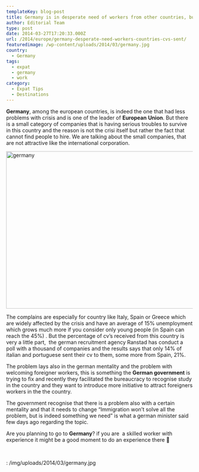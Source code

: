 ```yaml
---
templateKey: blog-post
title: Germany is in desperate need of workers from other countries, but only few Cv’s are sent
author: Editorial Team
type: post
date: 2014-03-27T17:20:33.000Z
url: /2014/europe/germany-desperate-need-workers-countries-cvs-sent/
featuredimage: /wp-content/uploads/2014/03/germany.jpg
country:
  - Germany
tags:
  - expat
  - germany
  - work
category:
  - Expat Tips
  - Destinations
---
```


**Germany**, among the european countries, is indeed the one that had less problems with crisis and is one of the leader of **European** **Union**. But there is a small category of companies that is having serious troubles to survive in this country and the reason is not the crisi itself but rather the fact that cannot find people to hire. We are talking about the small companies, that are not attractive like the international corporation.<!--more-->

<img alt="germany" src="/img/uploads/2014/03/germany.jpg" width="640" height="424" srcset="/img/uploads/2014/03/germany.jpg 640w, /img/uploads/2014/03/germany-300x199.jpg 300w" sizes="(max-width: 640px) 100vw, 640px" />

The complains are especially for country like Italy, Spain or Greece which are widely affected by the crisis and have an average of 15% unemployment which grows much more if you consider only young people (in Spain can reach the 45%) . But the percentage of cv&#8217;s received from this country is very a little part,  the german recruitment agency Ranstad has conduct a poll with a thousand of companies and the results says that only 14% of italian and portuguese sent their cv to them, some more from Spain, 21%.

The problem lays also in the german mentality and the problem with welcoming foreigner workers, this is something the **German government** is trying to fix and recently they facilitated the bureaucracy to recognise study in the country and they want to introduce more initiative to attract foreigners workers in the the country.

The government recognise that there is a problem also with a certain mentality and that it needs to change &#8220;Immigration won&#8217;t solve all the problem, but is indeed something we need&#8221; is what a german minister said few days ago regarding the topic.

Are you planning to go to **Germany**? if you are  a skilled worker with experience it might be a good moment to do an experience there 🙂

&nbsp;

: /img/uploads/2014/03/germany.jpg
